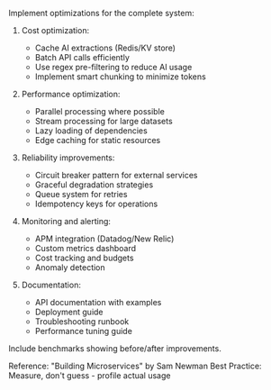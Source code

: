Implement optimizations for the complete system:

1. Cost optimization:
   - Cache AI extractions (Redis/KV store)
   - Batch API calls efficiently
   - Use regex pre-filtering to reduce AI usage
   - Implement smart chunking to minimize tokens

2. Performance optimization:
   - Parallel processing where possible
   - Stream processing for large datasets
   - Lazy loading of dependencies
   - Edge caching for static resources

3. Reliability improvements:
   - Circuit breaker pattern for external services
   - Graceful degradation strategies
   - Queue system for retries
   - Idempotency keys for operations

4. Monitoring and alerting:
   - APM integration (Datadog/New Relic)
   - Custom metrics dashboard
   - Cost tracking and budgets
   - Anomaly detection

5. Documentation:
   - API documentation with examples
   - Deployment guide
   - Troubleshooting runbook
   - Performance tuning guide

Include benchmarks showing before/after improvements.

Reference: "Building Microservices" by Sam Newman
Best Practice: Measure, don't guess - profile actual usage